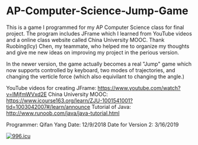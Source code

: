 # AP-Computer-Science-Jump-Game
This is a game I programmed for my AP Computer Science class for final project. The program includes JFrame which I learned from YouTube videos and a online class website called China University MOOC. Thank Ruobing(Icy) Chen, my teammate, who helped me to organize my thoughts and give me new ideas on improving my project in the perious version. 

In the newer version, the game actually becomes a real "Jump" game which now supports controlled by keyboard, two modes of trajectories, and changing the verticle force (which also equivilant to changing the angle.)

YouTube videos for creating JFrame: https://www.youtube.com/watch?v=IMjfmWVxd2E
China University MOOC: https://www.icourse163.org/learn/ZJU-1001541001?tid=1003042007#/learn/announce
Tutorial of Java: http://www.runoob.com/java/java-tutorial.html

Programmer: Qifan Yang
Date: 12/9/2018
Date for Version 2: 3/16/2019

<a href="https://996.icu"><img src="https://img.shields.io/badge/link-996.icu-red.svg" alt="996.icu"></a>
